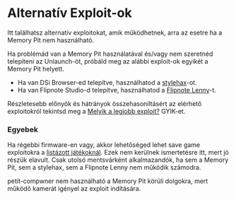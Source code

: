 # Alternatív Exploit-ok

Itt találhatsz alternatív exploitokat, amik működhetnek, arra az esetre ha a Memory Pit nem használható.

Ha problémád van a Memory Pit használatával és/vagy nem szeretnéd telepíteni az Unlaunch-öt, próbáld meg az alábbi exploit-ok egyikét a Memory Pit helyett.

- Ha van DSi Browser-ed telepítve, használhatod a [stylehax](launching-the-browser-exploit.html)-ot.
- Ha van Flipnote Studio-d telepítve, használhatod a [Flipnote Lenny](launching-the-flipnote-exploit.html)-t.

Részletesebb előnyök és hátrányok összehasoníltásért az elérhető exploitokról tekintsd meg a [Melyik a legjobb exploit?](faq.html#which-is-the-best-exploit) GYIK-et.

### Egyebek

Ha régebbi firmware-en vagy, akkor lehetőséged lehet save game exploitokra a [listázott játékoknál](https://dsibrew.org/wiki/DSi_exploits#DSiWare\(True_DSi-Mode\)_Exploits). Ezek nem kerülnek ismertetésre itt, mert jó részük elavult. Csak utolsó mentsvárként alkalmazandók, ha sem a Memory Pit, sem a stylehax, sem a Flipnote Lenny nem működik számodra.

petit-compwner nem használható a Memory Pit körüli dolgokra, mert működő kamerát igényel az exploit indítására.
